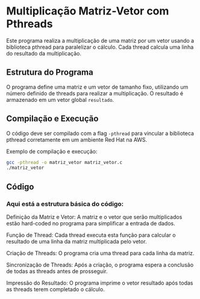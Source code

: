 # Multiplicação Matriz-Vetor com Pthreads

Este programa realiza a multiplicação de uma matriz por um vetor usando a biblioteca pthread para paralelizar o cálculo. Cada thread calcula uma linha do resultado da multiplicação.

## Estrutura do Programa

O programa define uma matriz e um vetor de tamanho fixo, utilizando um número definido de threads para realizar a multiplicação. O resultado é armazenado em um vetor global `resultado`.

## Compilação e Execução

O código deve ser compilado com a flag `-pthread` para vincular a biblioteca pthread corretamente em um ambiente Red Hat na AWS.

Exemplo de compilação e execução:
```bash
gcc -pthread -o matriz_vetor matriz_vetor.c
./matriz_vetor
```

## Código

### Aqui está a estrutura básica do código:

Definição da Matriz e Vetor: A matriz e o vetor que serão multiplicados estão hard-coded no programa para simplificar a entrada de dados. 

Função de Thread: Cada thread executa esta função para calcular o resultado de uma linha da matriz multiplicada pelo vetor.

Criação de Threads: O programa cria uma thread para cada linha da matriz.

Sincronização de Threads: Após a criação, o programa espera a conclusão de todas as threads antes de prosseguir.

Impressão do Resultado: O programa imprime o vetor resultado após todas as threads terem completado o cálculo.
